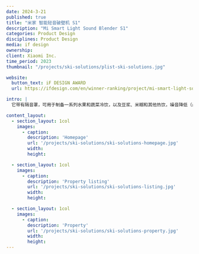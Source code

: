 ```yaml
---
date: 2024-3-21
published: true
title: "米家 智能轻音破壁机 S1"
description: "Mi Smart Light Sound Blender S1"
categories: Product Design
disciplines: Product Design
media: if design
ownership:
client: Xiaomi Inc.
time_period: 2023
thumbnail: "/projects/ski-solutions/plist-ski-solutions.jpg"

website:
  button_text: iF DESIGN AWARD
  url: https://ifdesign.com/en/winner-ranking/project/mi-smart-light-sound-blender-s1/645862

intro: |
  它带有隔音罩，可用于制备一系列水果和蔬菜冷饮，以及豆浆、米糊和其他热饮，噪音降低（最低42dB）。凭借独特的热水性豆浆制作功能，它可以在12分钟内为用户呈现美味的豆浆。8片精钢勾兑弯刀刀片，可勾兑各种硬质食品。陶瓷不粘锅可防止烹饪过度，便于清洁。与小米家庭应用程序配对后，用户可以随时查看烹饪状态，使烹饪更容易、更愉快。

content_layout:
  - section_layout: 1col
    images:
      - caption:
        description: 'Homepage'
        url: '/projects/ski-solutions/ski-solutions-homepage.jpg'
        width:
        height:

  - section_layout: 1col
    images:
      - caption:
        description: 'Property listing'
        url: '/projects/ski-solutions/ski-solutions-listing.jpg'
        width:
        height:

  - section_layout: 1col
    images:
      - caption:
        description: 'Property'
        url: '/projects/ski-solutions/ski-solutions-property.jpg'
        width:
        height:
---
```

